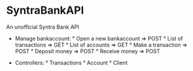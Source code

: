 # SyntraBankAPI
An unofficial Syntra Bank API 

- Manage bankaccount:
  ° Open a new bankaccount => POST
  ° List of transactions => GET
  ° List of accounts => GET
  ° Make a transaction => POST
  ° Deposit money => POST
  ° Receive money => POST
  
- Controllers:
  ° Transactions
  ° Account
  ° Client
